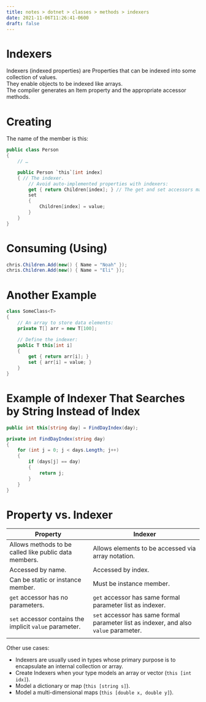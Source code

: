 ```yaml
---
title: notes > dotnet > classes > methods > indexers
date: 2021-11-06T11:26:41-0600
draft: false
---
```

# Indexers
Indexers (indexed properties) are Properties that can be indexed into some collection of values.  
They enable objects to be indexed like arrays.  
The compiler generates an Item property and the appropriate accessor methods.  

# Creating
The name of the member is this:  
```cs
public class Person
{
    // …

    public Person `this`[int index] 
    { // The indexer.
        // Avoid auto-implemented properties with indexers:
        get { return Children[index]; } // The get and set accessors make this indexer read-write.
        set 
        {
            Children[index] = value;
        }
    }
}
```

# Consuming (Using)
```cs
chris.Children.Add(new() { Name = "Noah" });
chris.Children.Add(new() { Name = "Eli" });
```

# Another Example
```cs
class SomeClass<T> 
{
    // An array to store data elements:
    private T[] arr = new T[100];

    // Define the indexer:
    public T this[int i] 
    {
        get { return arr[i]; }
        set { arr[i] = value; }
    }
}
```

# Example of Indexer That Searches by String Instead of Index
```cs
public int this[string day] = FindDayIndex(day);

private int FindDayIndex(string day) 
{
    for (int j = 0; j < days.Length; j++) 
    {
        if (days[j] == day) 
        {
            return j;
        }
    }
}
```

# Property vs. Indexer
| Property                                                                                                | Indexer                                                                                                                               |
|---------------------------------------------------------------------------------------------------------|---------------------------------------------------------------------------------------------------------------------------------------|
| Allows methods to be called like public data members.                                                   | Allows elements to be accessed via array notation.                                                                                    |
| Accessed by name.                                                                                       | Accessed by index.                                                                                                                    |
| Can be static or instance member.                                                                       | Must be instance member.                                                                                                              |
| `get` accessor has no parameters.                                               | `get` accessor has same formal parameter list as indexer.                                                     |
| `set` accessor contains the implicit `value` parameter. | `set` accessor has same formal parameter list as indexer, and also `value` parameter. |
|                                                                                                        |                                                                                                                                      |

Other use cases:
- Indexers are usually used in types whose primary purpose is to encapsulate an internal collection or array.
- Create Indexers when your type models an array or vector (`this [int idx]`).
- Model a dictionary or map (`this [string s]`).
- Model a multi-dimensional maps (`this [double x, double y]`).
